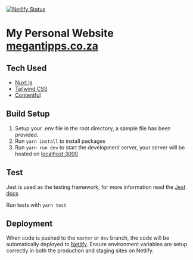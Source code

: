 [![Netlify Status](https://api.netlify.com/api/v1/badges/2f5b9f20-c2f9-49d9-a798-eb41432525d0/deploy-status)](https://app.netlify.com/sites/serene-euler-bb05ec/deploys)

# My Personal Website [megantipps.co.za](https://megantipps.co.za)

## Tech Used
- [Nuxt.js](https://nuxtjs.org)
- [Tailwind CSS](https://tailwindcss.com)
- [Contentful](https://www.contentful.com/)

## Build Setup

1. Setup your .env file in the root directory, a sample file has been provided.
2. Run `yarn install` to install packages
3. Run `yarn run dev` to start the development server, your server will be hosted on [localhost:3000](localhost:3000)

## Test
Jest is used as the testing framework, for more information read the [Jest docs](https://jestjs.io/docs/en/getting-started)

Run tests with `yarn test`

## Deployment
When code is pushed to the `master` or `dev` branch, the code will be automatically deployed to [Netlify](https://www.netlify.com/).
Ensure environment variables are setup correctly in both the production and staging sites on Netlify.
